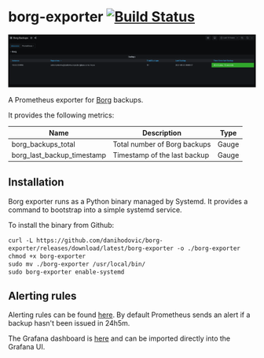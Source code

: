 # borg-exporter [![Build Status](https://ci.depode.com/api/badges/danihodovic/borg-exporter/status.svg)](https://ci.depode.com/danihodovic/borg-exporter)

![Dashboard](./images/borg_grafana_dashboard.png)

A Prometheus exporter for [Borg](https://github.com/borgbackup/borg) backups.

It provides the following metrics:

Name     | Description | Type
---------|-------------|----
borg_backups_total | Total number of Borg backups | Gauge
borg_last_backup_timestamp | Timestamp of the last backup | Gauge

## Installation

Borg exporter runs as a Python binary managed by Systemd. It provides a command
to bootstrap into a simple systemd service.

To install the binary from Github:
```
curl -L https://github.com/danihodovic/borg-exporter/releases/download/latest/borg-exporter -o ./borg-exporter
chmod +x borg-exporter
sudo mv ./borg-exporter /usr/local/bin/
sudo borg-exporter enable-systemd
```

## Alerting rules

Alerting rules can be found [here](./borg-mixin/prometheus-alerts.yaml). By
default Prometheus sends an alert if a backup hasn't been issued in 24h5m.

The Grafana dashboard is [here](./borg-mixin/dashboards_out/dashboard.json) and
can be imported directly into the Grafana UI.
